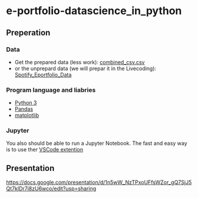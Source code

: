 # e-portfolio-datascience_in_python

## Preperation
### Data
- Get the prepared data (less work):
[combined_csv.csv](combined_csv.csv)
- or the unprepard data (we will prepar it in the Livecoding):
[Spotify_Eportfolio_Data](Spotify_Eportfolio_Data)
### Program language and liabries
- [Python 3](https://www.python.org/downloads/)
- [Pandas](https://pandas.pydata.org/docs/getting_started/index.html)
- [matplotlib](https://matplotlib.org/)
### Jupyter
You also should be able to run a Jupyter Notebook.
The fast and easy way is to use ther [VSCode extention](https://code.visualstudio.com/docs/datascience/jupyter-notebooks)

## Presentation
https://docs.google.com/presentation/d/1n5wW_NzTPxoUFfsWZor_gQ7SjJ5Qt7kIDr7i8zU6wco/edit?usp=sharing
